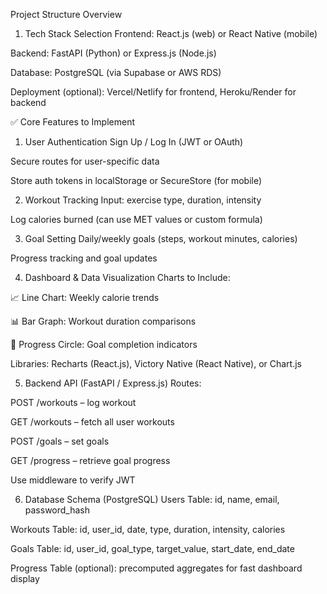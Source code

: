Project Structure Overview
1. Tech Stack Selection
Frontend: React.js (web) or React Native (mobile)

Backend: FastAPI (Python) or Express.js (Node.js)

Database: PostgreSQL (via Supabase or AWS RDS)

Deployment (optional): Vercel/Netlify for frontend, Heroku/Render for backend

✅ Core Features to Implement
1. User Authentication
Sign Up / Log In (JWT or OAuth)

Secure routes for user-specific data

Store auth tokens in localStorage or SecureStore (for mobile)

2. Workout Tracking
Input: exercise type, duration, intensity

Log calories burned (can use MET values or custom formula)

3. Goal Setting
Daily/weekly goals (steps, workout minutes, calories)

Progress tracking and goal updates

4. Dashboard & Data Visualization
Charts to Include:

📈 Line Chart: Weekly calorie trends

📊 Bar Graph: Workout duration comparisons

🎯 Progress Circle: Goal completion indicators

Libraries: Recharts (React.js), Victory Native (React Native), or Chart.js

5. Backend API (FastAPI / Express.js)
Routes:

POST /workouts – log workout

GET /workouts – fetch all user workouts

POST /goals – set goals

GET /progress – retrieve goal progress

Use middleware to verify JWT

6. Database Schema (PostgreSQL)
Users Table: id, name, email, password_hash

Workouts Table: id, user_id, date, type, duration, intensity, calories

Goals Table: id, user_id, goal_type, target_value, start_date, end_date

Progress Table (optional): precomputed aggregates for fast dashboard display
